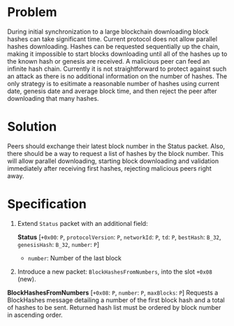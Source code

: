 # Problem

During initial synchronization to a large blockchain downloading block hashes can take significant time. Current protocol does not allow parallel hashes downloading. Hashes can be requested sequentially up the chain, making it impossible to start blocks downloading until all of the hashes up to the known hash or genesis are received. A malicious peer can feed an infinite hash chain. Currently it is not straightforward to protect against such an attack as there is no additional information on the number of hashes. The only strategy is to esitimate a reasonable number of hashes using current date, genesis date and average block time, and then reject the peer after downloading that many hashes.

# Solution

Peers should exchange their latest block number in the Status packet. Also, there should be a way to request a list of hashes by the block number. This will allow parallel downloading, starting block downloading and validation immediately after receiving first hashes, rejecting malicious peers right away. 

# Specification

1.  Extend `Status` packet with an additional field:

    **Status** [`+0x00`: `P`, `protocolVersion`: `P`, `networkId`: `P`, `td`: `P`, `bestHash`: `B_32`, `genesisHash`: `B_32`, `number`: `P`] 
       * `number`: Number of the last block

2.  Introduce a new packet: `BlockHashesFromNumbers`, into the slot `+0x08` (new).

**BlockHashesFromNumbers**
[`+0x08`: `P`, `number`: `P`, `maxBlocks`: `P`]
Requests a BlockHashes message detailing a number of the first block hash and a total of hashes to be sent. Returned hash list must be ordered by block number in ascending order.
